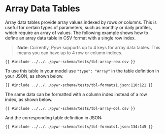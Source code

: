 # Array Data Tables

Array data tables provide array values indexed by rows *or* columns. This is useful for certain types of parameters,
such as monthly or daily profiles, which require an array of values. The following example shows how to define
an array data table in CSV format with a single row index.

> **Note**: Currently, Pywr supports up to 4 keys for array data tables. This means you can have up to 4 row or column
> indices.


[//]: # (@formatter:off)

```csv,ignore
{{ #include ../../../pywr-schema/tests/tbl-array-row.csv }}
```

[//]: # (@formatter:on)

To use this table in your model use `"type": "Array"` in the table definition in your JSON, as shown below.

[//]: # (@formatter:off)

```json,ignore
{{ #include ../../../pywr-schema/tests/tbl-formats1.json:110:121 }}
```

[//]: # (@formatter:on)


The same data can be formatted with a column index instead of a row index, as shown below.

[//]: # (@formatter:off)

```csv,ignore
{{ #include ../../../pywr-schema/tests/tbl-array-col.csv }}
```

[//]: # (@formatter:on)

And the corresponding table definition in JSON:

[//]: # (@formatter:off)

```json,ignore
{{ #include ../../../pywr-schema/tests/tbl-formats1.json:134:145 }}
```

[//]: # (@formatter:on)
